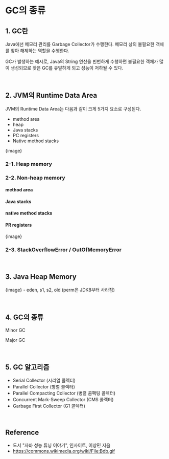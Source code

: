# GC의 종류



## 1. GC란

Java에선 메모리 관리를 Garbage Collector가 수행한다. 메모리 상의 불필요한 객체를 찾아 해제하는 역할을 수행한다.

GC가 발생하는 예시로, Java의 String 연산을 빈번하게 수행하면 불필요한 객체가 많이 생성되므로 잦은 GC를 유발하게 되고 성능이 저하될 수 있다.



<br>



## 2. JVM의 Runtime Data Area

JVM의 Runtime Data Area는 다음과 같이 크게 5가지 요소로 구성된다.

- method area
- heap
- Java stacks
- PC registers
- Native method stacks



{image}



### 2-1. Heap memory



### 2-2. Non-heap memory



#### method area

#### Java stacks

#### native method stacks

#### PR registers



{image}



### 2-3. StackOverflowError / OutOfMemoryError







<br>



## 3. Java Heap Memory

{image} - eden, s1, s2, old (perm은 JDK8부터 사라짐)





<br>



## 4. GC의 종류



Minor GC

Major GC



<br>



## 5. GC 알고리즘

- Serial Collector (시리얼 콜렉터)
- Parallel Collector (병렬 콜렉터)
- Parallel Compacting Collector (병렬 콤팩팅 콜렉터)
- Concurrent Mark-Sweep Collector (CMS 콜렉터)
- Garbage First Collector (G1 콜렉터)







<br>





## Reference

- 도서 "자바 성능 튜닝 이야기", 인사이트, 이상민 지음
- https://commons.wikimedia.org/wiki/File:Bdb.gif
